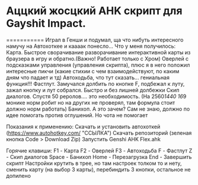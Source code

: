 # Аццкий жосцкий AHK скрипт для Gayshit Impact.
===========
Играл в Генши и подумал, ща что нибуть интересного намучу на Автохоткее и каааак понесло...
Что у меня получилось:
Карта. Быстрое сворачивание разворачивание интерактивной карты из браузера в игру и обратно.(Важно! Работает только с Хром)
Оверлей с подсказками управления (управления скрипта), плюс я в него положил интересные пикчи (какие стихии с чем взаимодействуют, по каким дням что падает и тд)
Автоходьба, что тут сказать... гениальная функция!!!
Фастлут. Замучался долбить по кнопке F, подбежал к луту, зажал кнопку и лут собрался. Быстро и без лишней долбежки
Скип диалогов. Спустя 50 реролов.... это необходимость. (На 2560*1440 16*9 монике норм робит но на других не проверял, там формула стоит должно норм работать)
Банихоп. А это зачем? Сам не знаю, должно по идее помогать против оглушений. Но чота не помогает

Показания к применению:
Скачать и установить автохоткей (https://www.autohotkey.com/ "ССЫЛКА")
Скачать репозиторий (зеленая кнопка Code > Download Zip)
Запустить Genshi AHK Flex.ahk

Горячие клавиши:
F1 - Карта
F2 - Оверлей
F3 - Автоходьба
F - Фастлут
Z - Скип диалогов
Space - Банихоп
Home - Перезагрузка
End - Завершить скрипт
Настройки крутить в трее, но там настроек толком то и нету, 
сменить карту (на выбор 3 карты), 
перебиндить 3 кнопки, 
остальное не допилено





